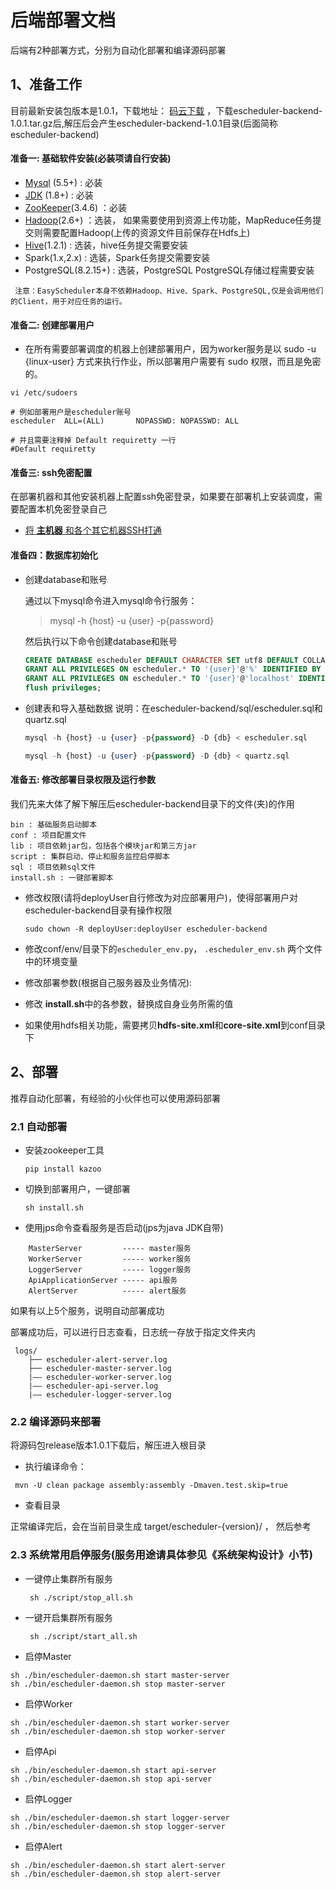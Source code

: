 # 后端部署文档

后端有2种部署方式，分别为自动化部署和编译源码部署

## 1、准备工作

目前最新安装包版本是1.0.1，下载地址： [码云下载](https://gitee.com/easyscheduler/EasyScheduler/attach_files/) ，下载escheduler-backend-1.0.1.tar.gz后,解压后会产生escheduler-backend-1.0.1目录(后面简称escheduler-backend)

#### 准备一: 基础软件安装(必装项请自行安装)

 * [Mysql](http://geek.analysys.cn/topic/124) (5.5+) :  必装
 * [JDK](https://www.oracle.com/technetwork/java/javase/downloads/index.html) (1.8+) :  必装
 * [ZooKeeper](https://www.jianshu.com/p/de90172ea680)(3.4.6) ：必装 
 * [Hadoop](https://blog.csdn.net/Evankaka/article/details/51612437)(2.6+) ：选装， 如果需要使用到资源上传功能，MapReduce任务提交则需要配置Hadoop(上传的资源文件目前保存在Hdfs上)
 * [Hive](https://staroon.pro/2017/12/09/HiveInstall/)(1.2.1) :  选装，hive任务提交需要安装
 * Spark(1.x,2.x) : 选装，Spark任务提交需要安装
 * PostgreSQL(8.2.15+) : 选装，PostgreSQL PostgreSQL存储过程需要安装
 
```
 注意：EasyScheduler本身不依赖Hadoop、Hive、Spark、PostgreSQL,仅是会调用他们的Client，用于对应任务的运行。
```

#### 准备二: 创建部署用户

- 在所有需要部署调度的机器上创建部署用户，因为worker服务是以 sudo -u {linux-user} 方式来执行作业，所以部署用户需要有 sudo 权限，而且是免密的。

```部署账号
vi /etc/sudoers

# 例如部署用户是escheduler账号
escheduler  ALL=(ALL)       NOPASSWD: NOPASSWD: ALL

# 并且需要注释掉 Default requiretty 一行
#Default requiretty
```

#### 准备三: ssh免密配置
 在部署机器和其他安装机器上配置ssh免密登录，如果要在部署机上安装调度，需要配置本机免密登录自己
 
- [将 **主机器** 和各个其它机器SSH打通](http://geek.analysys.cn/topic/113)


#### 准备四：数据库初始化

* 创建database和账号

    通过以下mysql命令进入mysql命令行服务：

    > mysql -h {host} -u {user} -p{password} 

    然后执行以下命令创建database和账号
    
    ```sql 
    CREATE DATABASE escheduler DEFAULT CHARACTER SET utf8 DEFAULT COLLATE utf8_general_ci;
    GRANT ALL PRIVILEGES ON escheduler.* TO '{user}'@'%' IDENTIFIED BY '{password}';
    GRANT ALL PRIVILEGES ON escheduler.* TO '{user}'@'localhost' IDENTIFIED BY '{password}';
    flush privileges;
    ```

* 创建表和导入基础数据
    说明：在escheduler-backend/sql/escheduler.sql和quartz.sql

    ```sql
    mysql -h {host} -u {user} -p{password} -D {db} < escheduler.sql
    
    mysql -h {host} -u {user} -p{password} -D {db} < quartz.sql
    ```

#### 准备五: 修改部署目录权限及运行参数

我们先来大体了解下解压后escheduler-backend目录下的文件(夹)的作用

```
bin : 基础服务启动脚本
conf : 项目配置文件
lib : 项目依赖jar包，包括各个模块jar和第三方jar
script : 集群启动、停止和服务监控启停脚本
sql : 项目依赖sql文件
install.sh : 一键部署脚本
```

- 修改权限(请将deployUser自行修改为对应部署用户)，使得部署用户对escheduler-backend目录有操作权限
    
    `sudo chown -R deployUser:deployUser escheduler-backend`

- 修改conf/env/目录下的`escheduler_env.py`，  `.escheduler_env.sh` 两个文件中的环境变量

- 修改部署参数(根据自己服务器及业务情况):

 - 修改 **install.sh**中的各参数，替换成自身业务所需的值

 -  如果使用hdfs相关功能，需要拷贝**hdfs-site.xml**和**core-site.xml**到conf目录下


## 2、部署
推荐自动化部署，有经验的小伙伴也可以使用源码部署

### 2.1 自动部署

- 安装zookeeper工具 

   `pip install kazoo`

- 切换到部署用户，一键部署

    `sh install.sh` 

- 使用jps命令查看服务是否启动(jps为java JDK自带)

```aidl
    MasterServer         ----- master服务
    WorkerServer         ----- worker服务
    LoggerServer         ----- logger服务
    ApiApplicationServer ----- api服务
    AlertServer          ----- alert服务
```
如果有以上5个服务，说明自动部署成功


部署成功后，可以进行日志查看，日志统一存放于指定文件夹内

```日志路径
 logs/
    ├── escheduler-alert-server.log
    ├── escheduler-master-server.log
    |—— escheduler-worker-server.log
    |—— escheduler-api-server.log
    |—— escheduler-logger-server.log
```

### 2.2 编译源码来部署

将源码包release版本1.0.1下载后，解压进入根目录

* 执行编译命令：

```
 mvn -U clean package assembly:assembly -Dmaven.test.skip=true
```

* 查看目录

正常编译完后，会在当前目录生成 target/escheduler-{version}/ ， 然后参考



### 2.3 系统常用启停服务(服务用途请具体参见《系统架构设计》小节)

* 一键停止集群所有服务
   
   ` sh ./script/stop_all.sh`
   
* 一键开启集群所有服务
   
   ` sh ./script/start_all.sh`

* 启停Master

```启动master
sh ./bin/escheduler-daemon.sh start master-server
sh ./bin/escheduler-daemon.sh stop master-server
```

* 启停Worker

```
sh ./bin/escheduler-daemon.sh start worker-server
sh ./bin/escheduler-daemon.sh stop worker-server
```

* 启停Api

```
sh ./bin/escheduler-daemon.sh start api-server
sh ./bin/escheduler-daemon.sh stop api-server
```
* 启停Logger

```
sh ./bin/escheduler-daemon.sh start logger-server
sh ./bin/escheduler-daemon.sh stop logger-server
```
* 启停Alert

```
sh ./bin/escheduler-daemon.sh start alert-server
sh ./bin/escheduler-daemon.sh stop alert-server
```